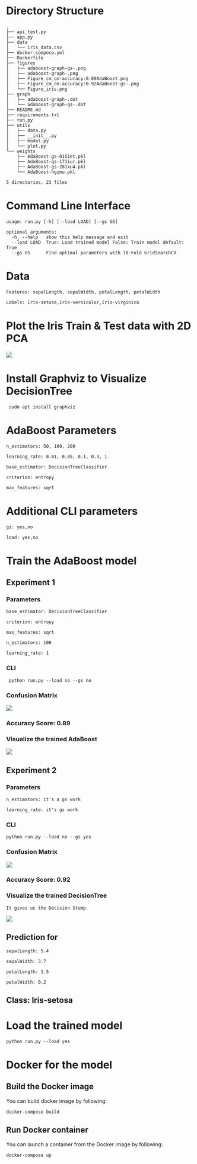 # Directory Structure

```text
.
├── api_test.py
├── app.py
├── data
│   └── iris_data.csv
├── docker-compose.yml
├── Dockerfile
├── figures
│   ├── adaboost-graph-gs-.png
│   ├── adaboost-graph-.png
│   ├── Figure_cm_cm-accuracy:0.89AdaBoost.png
│   ├── Figure_cm_cm-accuracy:0.92AdaBoost-gs-.png
│   └── Figure_iris.png
├── graph
│   ├── adaboost-graph-.dot
│   └── adaboost-graph-gs-.dot
├── README.md
├── requirements.txt
├── run.py
├── utils
│   ├── data.py
│   ├── __init__.py
│   ├── model.py
│   └── plot.py
└── weights
    ├── AdaBoost-gs-0151et.pkl
    ├── AdaBoost-gs-171iur.pkl
    ├── AdaBoost-gs-281xu4.pkl
    └── AdaBoost-hgzmu.pkl

5 directories, 23 files
```
# Command Line Interface
```text
usage: run.py [-h] [--load LOAD] [--gs GS]

optional arguments:
  -h, --help   show this help message and exit
  --load LOAD  True: Load trained model False: Train model default: True
  --gs GS      Find optimal parameters with 10-Fold GridSearchCV
```

# Data
```text
Features: sepalLength, sepalWidth, petalLength, petalWidth
```
```text
Labels: Iris-setosa,Iris-versicolor,Iris-virginica
```

# Plot the Iris Train & Test data with 2D PCA
![](figures/Figure_iris.png)

# Install Graphviz to Visualize DecisionTree
```shell
 sudo apt install graphviz
 ```



# AdaBoost Parameters
```text
n_estimators: 50, 100, 200
```
```text
learning_rate: 0.01, 0.05, 0.1, 0.3, 1
```
```text
base_estimator: DecisionTreeClassifier
```
```text
criterion: entropy
```
```text
max_features: sqrt
```
# Additional CLI parameters
```text
gs: yes,no
```
```text
load: yes,no
```

# Train the AdaBoost model

## Experiment 1

### Parameters

```text
base_estimator: DecisionTreeClassifier
```

```text
criterion: entropy
```

```text
max_features: sqrt
```
```text
n_estimators: 100
```

```text
learning_rate: 1
```

### CLI

```shell
 python run.py --load no --gs no
```

### Confusion Matrix
![](figures/Figure_cm_cm-accuracy:0.89AdaBoost.png)

### Accuracy Score: 0.89

### Visualize the trained AdaBoost
![](figures/adaboost-graph-.png)

## Experiment 2

### Parameters

```text
n_estimators: it's a gs work
```

```text
learning_rate: it's gs work
```
### CLI

```shell
python run.py --load no --gs yes
```
### Confusion Matrix
![](figures/Figure_cm_cm-accuracy:0.92AdaBoost-gs-learning_rate:0.05n_estimators:100.png)

### Accuracy Score: 0.92

### Visualize the trained DecisionTree
```text
It gives us the Decision Stump
```
![](figures/adaboost-graph-gs-.png)


## Prediction for
```text
sepalLength: 5.4
```
```text
sepalWidth: 3.7
```
```text
petalLength: 1.5
```
```text
petalWidth: 0.2
```
##  Class: Iris-setosa

# Load the trained model

```shell
python run.py --load yes 
```

# Docker for the model

## Build the Docker image

You can build docker image by following:

```shell
docker-compose build
```

## Run Docker container

You can launch a container from the Docker image by following:

```shell
docker-compose up
```


